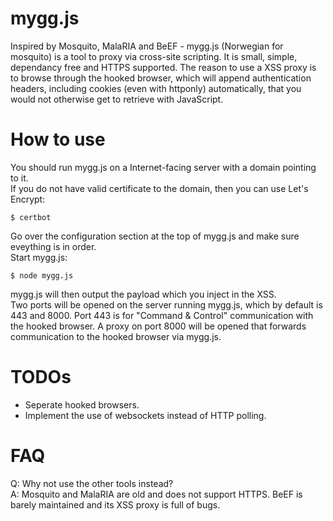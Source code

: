 # mygg.js
Inspired by Mosquito, MalaRIA and BeEF - mygg.js (Norwegian for mosquito) is a tool to proxy via cross-site scripting. It is small, simple, dependancy free and HTTPS supported. The reason to use a XSS proxy is to browse through the hooked browser, which will append authentication headers, including cookies (even with httponly) automatically, that you would not otherwise get to retrieve with JavaScript.

# How to use
You should run mygg.js on a Internet-facing server with a domain pointing to it.  
If you do not have valid certificate to the domain, then you can use Let's Encrypt:
```
$ certbot
```

Go over the configuration section at the top of mygg.js and make sure eveything is in order.  
Start mygg.js:
```
$ node mygg.js
```
mygg.js will then output the payload which you inject in the XSS.  
Two ports will be opened on the server running mygg.js, which by default is 443 and 8000. Port 443 is for "Command & Control" communication with the hooked browser. A proxy on port 8000 will be opened that forwards communication to the hooked browser via mygg.js.

# TODOs

* Seperate hooked browsers.
* Implement the use of websockets instead of HTTP polling.

# FAQ
Q: Why not use the other tools instead?  
A: Mosquito and MalaRIA are old and does not support HTTPS. BeEF is barely maintained and its XSS proxy is full of bugs.  
